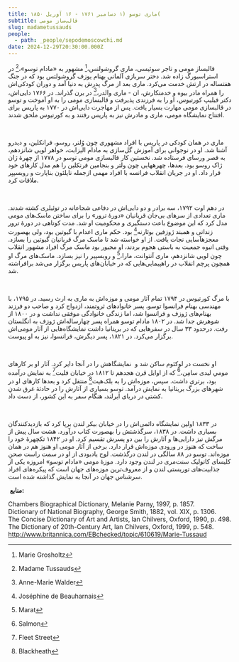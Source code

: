 ```yaml
---
title: ماری توسو (۱ دسامبر ۱۷۶۱ - ۱۶ آوریل ۱۸۵۰(
subtitle: قالب‏‌ساز مومی
slug: madametussauds
people:
  - path: _people/sepodemoscowchi.md
date: 2024-12-29T20:30:00.000Z
---
```



قالب‏ساز مومی و تاجر سوئیسی، ماری گروشولتس،[^1] مشهور به «مادام توسو»،[^2] در استراسبورگ زاده شد. دختر سربازی آلمانی به‏نام یوزف گروشولتس بود که در جنگ هفت‏ساله در ارتش خدمت می‌کرد. ماری بعد از مرگ پدرش به دنیا آمد و دوران کودکی‌اش را هم‏راه مادر بیوه و خدمتکارش، ان - مارى والدر،[^3] در برن گذراند. در ۱۷۶۶ دایی‌اش، دکتر فیلیپ کورتیوس، او را به فرزندی پذیرفت و قالب‏سازی مومی را به او آموخت و توسو در قالب‏سازی مومی مهارت بسیار یافت. پس از مهاجرت دایی‌اش در ۱۷۷۰ به پاریس برای افتتاح نمایشگاه مومی، ماری و مادرش نیز به پاریس رفتند و به کورتیوس ملحق شدند.

 

ماری در همان کودکی در پاریس با افراد مشهوری چون وُلتر، روسو، فرانکلین، و دیدرو آشنا شد. او در نوجوانی برای آموزش گل‌سازی به مادام الیزابت، خواهر لویی شانزدهم، به قصر ورسای فرستاده شد. نخستین کار قالب‏سازی مومی توسو در ۱۷۷۸ از چهرۀ ژان ژاک روسو بود. بعدها، چهره‏هایی چون ولتر و بنجامین فرنکلین را هم مدل کارهای خود قرار داد. او در جریان انقلاب فرانسه با افراد مهمی ازجمله ناپلئون بناپارت و روبسپیِر ملاقات کرد.

 

در دهم اوت ۱۷۹۲، سه برادر و دو دایی‌اش در دفاعی شجاعانه در توئیلری کشته شدند. ماری تعدادی از سرهای بی‌جان قربانیان «دورۀ ترور» را برای ساختن ماسک‌های مومی مدل کرد که این موضوع باعث دست‏گیری و محکومیت او شد. مدت کوتاهی در دورۀ ترور زندانی و هم‏بند ژوزفین بوئارنه[^4] بود. حکم ماری اعدام با گیوتین بود، ولی به‏صورت معجزه‏آسایی نجات یافت. از او خواسته شد تا ماسک مرگ قربانیان گیوتین را بسازد. وقتی انبوه جمعیت به باستی هجوم بردند، او مجبور بود ماسک مرگ افراد مشهور انقلاب چون لویی شانزدهم، ماری آنتوانت، مارا،[^5] و روبسپیر را نیز بسازد. ماسک‌های مرگ او هم‏چون پرچم انقلاب در راه‏پیمایی‌هایی که در خیابان‌های پاریس برگزار می‌شد برافراشته شد.

 

با مرگ کورتیوس در ۱۷۹۴ تمام آثار مومی و موزه‌اش به ماری به ارث رسید. در ۱۷۹۵، با مهندسی به‏نام فرانسوا توسو، پسر خانواده‏ای ثروت‏مند، ازدواج کرد و صاحب دو فرزند به‏نام‌های ژوزف و فرانسوا شد، اما زندگی خانوادگی موفقی نداشت و در ۱۸۰۰ از شوهرش جدا شد. در ۱۸۰۲ مادام توسو هم‏راه پسر چهارساله‌اش ژوزف به انگلستان رفت. درحدود ۳۳ سال در سفرهایی که در بریتانیا داشت نمایشگاه‌هایی از آثار مومی‌اش برگزار می‌کرد. در ۱۸۲۱، پسر دیگرش، فرانسوا، نیز به او پیوست.

 

او نخست در لوکئوم ساکن شد و  نمایشگاهش را در آن‏جا دایر کرد. آثار او بر کارهای مومیِ لیدی سامِن،[^6] که از اوایل قرن هجدهم تا ۱۸۱۲ در خیابان فلیت[^7] به نمایش درآمده بود، برتری داشت. سپس، موزه‌اش را به بلک‌هیت[^8] منتقل کرد و بعدها کارهای او در شهرهای بزرگ بریتانیا به نمایش درآمد. توسو بسیاری از آثارش را در حادثۀ غرق شدنِ کشتی در دریای ایرلند، هنگام سفر به این کشور، از دست داد.

 

در ۱۸۳۳ اولین نمایشگاه دائمی‌اش را در خیابان بیکر لندن برپا کرد که بازدیدکنندگان بسیاری داشت. در ۱۸۳۸، سرگذشتش را به‏صورت کتاب درآورد. هشت سال پیش از مرگش نیز دارایی‌ها و آثارش را بین دو پسرش تقسیم کرد. او در ۱۸۴۲ تک‏چهرۀ خود را ساخت که هنوز در ورودی موزه‌اش قرار دارد. برخی از آثار مومی او هنوز هم در همان موزه‌اند. توسو در ۸۸ سالگی در لندن درگذشت. لوح یادبودی از او در سمت راست صحنِ کلیسای کاتولیک سنت‌مری در لندن وجود دارد. موزۀ مومی «مادام توسو» امروزه یکی از جذابیت‌های توریستی لندن و از معروف‌ترین موزه‌های جهان است که پیکره‌های افراد سرشناس جهان در آن‏جا به نمایش گذاشته شده است.


 **منابع:**

<p dir="ltr">
Chambers Biographical Dictionary, Melanie Parny, 1997, p. 1857.
    <br>
Dictionary of National Biography, George Smith, 1882, vol. XIX, p. 1306.
<br>
The Concise Dictionary of Art and Artists, lan Chilvers, Oxford, 1990, p. 498.
<br>
The Dictionary of 20th-Century Art, lan Chilvers, Oxford, 1999, p. 548.
<br>
    <a href="www.britannica.com/EBchecked/topic/610619/Marie-Tussaud">http://www.britannica.com/EBchecked/topic/610619/Marie-Tussaud</a>
</p>

 
[^1]: Marie Grosholtz
[^2]: Madame Tussauds
[^3]: Anne-Marie Walder
[^4]: Joséphine de Beauharnais
[^5]: Marat
[^6]: Salmon
[^7]: Fleet Street
[^8]: Blackheath


